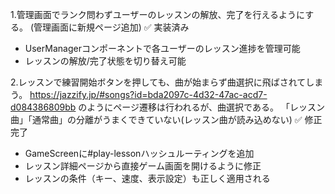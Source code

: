 1.管理画面でランク問わずユーザーのレッスンの解放、完了を行えるようにする。
(管理画面に新規ページ追加) ✅ 実装済み
- UserManagerコンポーネントで各ユーザーのレッスン進捗を管理可能
- レッスンの解放/完了状態を切り替え可能

2.レッスンで練習開始ボタンを押しても、曲が始まらず曲選択に飛ばされてしまう。
https://jazzify.jp/#songs?id=bda2097c-4d32-47ac-acd7-d084386809bb
のようにページ遷移は行われるが、曲選択である。
「レッスン曲」「通常曲」の分離がうまくできていない(レッスン曲が読み込めない) ✅ 修正完了
- GameScreenに#play-lessonハッシュルーティングを追加
- レッスン詳細ページから直接ゲーム画面を開けるように修正
- レッスンの条件（キー、速度、表示設定）も正しく適用される